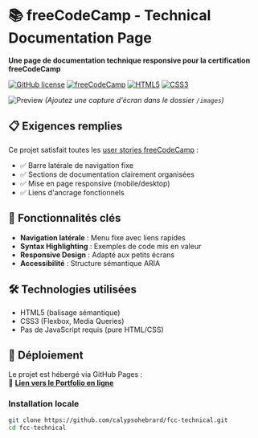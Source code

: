 # 📚 freeCodeCamp - Technical Documentation Page
**Une page de documentation technique responsive pour la certification freeCodeCamp**

[![GitHub license](https://img.shields.io/github/license/calypsohebrard/fcc-technical?style=flat-square)](LICENSE)
[![freeCodeCamp](https://img.shields.io/badge/freeCodeCamp-0A0A23?style=flat-square&logo=freecodecamp&logoColor=white)](https://www.freecodecamp.org/learn/2022/responsive-web-design/)
[![HTML5](https://img.shields.io/badge/HTML5-E34F26?style=flat-square&logo=html5&logoColor=white)](https://developer.mozilla.org/fr/docs/Web/HTML)
[![CSS3](https://img.shields.io/badge/CSS3-1572B6?style=flat-square&logo=css3&logoColor=white)](https://developer.mozilla.org/fr/docs/Web/CSS)

![Preview](https://raw.githubusercontent.com/calypsohebrard/fcc-technical/main/images/screenshot.png)
*(Ajoutez une capture d'écran dans le dossier `/images`)*

## 📋 Exigences remplies
Ce projet satisfait toutes les [user stories freeCodeCamp](https://www.freecodecamp.org/learn/2022/responsive-web-design/build-a-technical-documentation-page-project/build-a-technical-documentation-page) :
- ✅ Barre latérale de navigation fixe
- ✅ Sections de documentation clairement organisées
- ✅ Mise en page responsive (mobile/desktop)
- ✅ Liens d'ancrage fonctionnels

## 🎯 Fonctionnalités clés
- **Navigation latérale** : Menu fixe avec liens rapides
- **Syntax Highlighting** : Exemples de code mis en valeur
- **Responsive Design** : Adapté aux petits écrans
- **Accessibilité** : Structure sémantique ARIA

## 🛠 Technologies utilisées

- HTML5 (balisage sémantique)
- CSS3 (Flexbox, Media Queries)
- Pas de JavaScript requis (pure HTML/CSS)

## 🚀 Déploiement  
Le projet est hébergé via GitHub Pages :  
🔗 **[Lien vers le Portfolio en ligne](https://calypsohebrard.github.io/fcc-portfolio/)**  

### Installation locale  
```bash
git clone https://github.com/calypsohebrard/fcc-technical.git  
cd fcc-technical  



